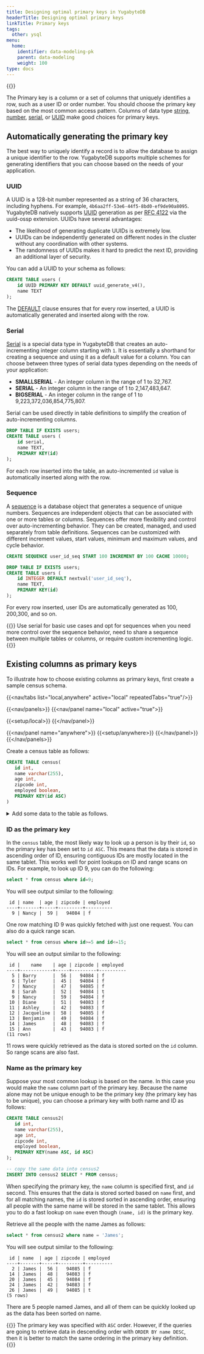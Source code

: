 ```yaml
---
title: Designing optimal primary keys in YugabyteDB
headerTitle: Designing optimal primary keys
linkTitle: Primary keys
tags:
  other: ysql
menu:
  home:
    identifier: data-modeling-pk
    parent: data-modeling
    weight: 100
type: docs
---
```


{{<api-tabs>}}

The Primary key is a column or a set of columns that uniquely identifies a row, such as a user ID or order number. You should choose the primary key based on the most common access pattern. Columns of data type [string](../../../explore/ycql-language/data-types/#strings), [number](../../../explore/ycql-language/data-types/#numeric-types), [serial](../../../explore/ysql-language-features/data-types/#serial-pseudotype), or [UUID](../../../explore/ycql-language/data-types/#universally-unique-id-types) make good choices for primary keys.

## Automatically generating the primary key

The best way to uniquely identify a record is to allow the database to assign a unique identifier to the row. YugabyteDB supports multiple schemes for generating identifiers that you can choose based on the needs of your application.

### UUID

A UUID is a 128-bit number represented as a string of 36 characters, including hyphens. For example, `4b6aa2ff-53e6-44f5-8bd0-ef9de90a8095`. YugabyteDB natively supports [UUID](https://en.wikipedia.org/wiki/Universally_unique_identifier) generation as per [RFC 4122](https://datatracker.ietf.org/doc/html/rfc4122) via the uuid-ossp extension. UUIDs have several advantages:

- The likelihood of generating duplicate UUIDs is extremely low.
- UUIDs can be independently generated on different nodes in the cluster without any coordination with other systems.
- The randomness of UUIDs makes it hard to predict the next ID, providing an additional layer of security.

You can add a UUID to your schema as follows:

```sql
CREATE TABLE users (
    id UUID PRIMARY KEY DEFAULT uuid_generate_v4(),
    name TEXT
);
```

The [DEFAULT](../../../api/ysql/the-sql-language/statements/ddl_create_table/#default) clause ensures that for every row inserted, a UUID is automatically generated and inserted along with the row.

### Serial

[Serial](../../../api/ysql/datatypes/type_serial/) is a special data type in YugabyteDB that creates an auto-incrementing integer column starting with `1`. It is essentially a shorthand for creating a sequence and using it as a default value for a column. You can choose between three types of serial data types depending on the needs of your application:

- **SMALLSERIAL** - An integer column in the range of 1 to 32,767.
- **SERIAL** - An integer column in the range of 1 to 2,147,483,647.
- **BIGSERIAL** -  An integer column in the range of 1 to 9,223,372,036,854,775,807.

Serial can be used directly in table definitions to simplify the creation of auto-incrementing columns.

```sql
DROP TABLE IF EXISTS users;
CREATE TABLE users (
    id serial,
    name TEXT,
    PRIMARY KEY(id)
);
```

For each row inserted into the table, an auto-incremented `id` value is automatically inserted along with the row.

### Sequence

A [sequence](../../../api/ysql/the-sql-language/statements/ddl_create_sequence/) is a database object that generates a sequence of unique numbers. Sequences are independent objects that can be associated with one or more tables or columns. Sequences offer more flexibility and control over auto-incrementing behavior. They can be created, managed, and used separately from table definitions. Sequences can be customized with different increment values, start values, minimum and maximum values, and cycle behavior.

```sql
CREATE SEQUENCE user_id_seq START 100 INCREMENT BY 100 CACHE 10000;

DROP TABLE IF EXISTS users;
CREATE TABLE users (
    id INTEGER DEFAULT nextval('user_id_seq'),
    name TEXT,
    PRIMARY KEY(id)
);
```

For every row inserted, user IDs are automatically generated as 100, 200,300, and so on.

{{<tip>}}
Use serial for basic use cases and opt for sequences when you need more control over the sequence behavior, need to share a sequence between multiple tables or columns, or require custom incrementing logic.
{{</tip>}}

## Existing columns as primary keys

To illustrate how to choose existing columns as primary keys, first create a sample census schema.

<!-- begin: nav tabs -->
{{<nav/tabs list="local,anywhere" active="local" repeatedTabs="true"/>}}

{{<nav/panels>}}
{{<nav/panel name="local" active="true">}}
<!-- local cluster setup instructions -->
{{<setup/local>}}
{{</nav/panel>}}

{{<nav/panel name="anywhere">}} {{<setup/anywhere>}} {{</nav/panel>}}
{{</nav/panels>}}
<!-- end: nav tabs -->

Create a census table as follows:

```sql
CREATE TABLE census(
   id int,
   name varchar(255),
   age int,
   zipcode int,
   employed boolean,
   PRIMARY KEY(id ASC)
)
```

<details> <summary>Add some data to the table as follows.</summary>

```sql
INSERT INTO public.census ( id,name,age,zipcode,employed ) VALUES
  (1,'Zachary',55,94085,True),    (2,'James',56,94085,False),    (3,'Kimberly',50,94084,False),
  (4,'Edward',56,94085,True),     (5,'Barry',56,94084,False),    (6,'Tyler',45,94084,False),
  (7,'Nancy',47,94085,False),     (8,'Sarah',52,94084,True),     (9,'Nancy',59,94084,False),
  (10,'Diane',51,94083,False),    (11,'Ashley',42,94083,False),  (12,'Jacqueline',58,94085,False),
  (13,'Benjamin',49,94084,False), (14,'James',48,94083,False),   (15,'Ann',43,94083,False),
  (16,'Aimee',47,94085,True),     (17,'Michael',49,94085,False), (18,'Rebecca',40,94085,False),
  (19,'Kevin',45,94085,True),     (20,'James',45,94084,False),   (21,'Sandra',60,94085,False),
  (22,'Kathleen',40,94085,True),  (23,'William',42,94084,False), (24,'James',42,94083,False),
  (25,'Tyler',50,94085,False),    (26,'James',49,94085,True),    (27,'Kathleen',55,94083,True),
  (28,'Zachary',55,94083,True),   (29,'Rebecca',41,94085,True),  (30,'Jacqueline',49,94085,False),
  (31,'Diane',48,94083,False),    (32,'Sarah',53,94085,True),    (33,'Rebecca',55,94083,True),
  (34,'William',47,94085,False),  (35,'William',60,94085,True),  (36,'Sarah',53,94085,False),
  (37,'Ashley',47,94084,True),    (38,'Ashley',54,94084,False),  (39,'Benjamin',42,94083,False),
  (40,'Tyler',47,94085,True),     (41,'Michael',42,94084,False), (42,'Diane',50,94084,False),
  (43,'Nancy',51,94085,False),    (44,'Rebecca',56,94085,False), (45,'Tyler',41,94085,True);
```

</details>

### ID as the primary key

In the `census` table, the most likely way to look up a person is by their `id`, so the primary key has been set to `id ASC`. This means that the data is stored in ascending order of ID, ensuring contiguous IDs are mostly located in the same tablet. This works well for point lookups on ID and range scans on IDs. For example, to look up ID 9, you can do the following:

```sql
select * from census where id=9;
```

You will see output similar to the following:

```yaml{.nocopy}
 id | name  | age | zipcode | employed
----+-------+-----+---------+----------
  9 | Nancy |  59 |   94084 | f
```

One row matching ID 9 was quickly fetched with just one request. You can also do a quick range scan.

```sql
select * from census where id>=5 and id<=15;
```

You will see an output similar to the following:

```tablegen{.nocopy}
 id |    name    | age | zipcode | employed
----+------------+-----+---------+----------
  5 | Barry      |  56 |   94084 | f
  6 | Tyler      |  45 |   94084 | f
  7 | Nancy      |  47 |   94085 | f
  8 | Sarah      |  52 |   94084 | t
  9 | Nancy      |  59 |   94084 | f
 10 | Diane      |  51 |   94083 | f
 11 | Ashley     |  42 |   94083 | f
 12 | Jacqueline |  58 |   94085 | f
 13 | Benjamin   |  49 |   94084 | f
 14 | James      |  48 |   94083 | f
 15 | Ann        |  43 |   94083 | f
(11 rows)
```

11 rows were quickly retrieved as the data is stored sorted on the `id` column. So range scans are also fast.

### Name as the primary key

Suppose your most common lookup is based on the name. In this case you would make the `name` column part of the primary key. Because the name alone may not be unique enough to be the primary key (the primary key has to be unique), you can choose a primary key with both name and ID as follows:

```sql
CREATE TABLE census2(
   id int,
   name varchar(255),
   age int,
   zipcode int,
   employed boolean,
   PRIMARY KEY(name ASC, id ASC)
);

-- copy the same data into census2
INSERT INTO census2 SELECT * FROM census;
```

When specifying the primary key, the `name` column is specified first, and `id` second. This ensures that the data is stored sorted based on `name` first, and for all matching names, the `id` is stored sorted in ascending order, ensuring all people with the same name will be stored in the same tablet. This allows you to do a fast lookup on `name` even though `(name, id)` is the primary key.

Retrieve all the people with the name James as follows:

```sql
select * from census2 where name = 'James';
```

You will see output similar to the following:

```tablegen{.nocopy}
 id | name  | age | zipcode | employed
----+-------+-----+---------+----------
  2 | James |  56 |   94085 | f
 14 | James |  48 |   94083 | f
 20 | James |  45 |   94084 | f
 24 | James |  42 |   94083 | f
 26 | James |  49 |   94085 | t
(5 rows)
```

There are 5 people named James, and all of them can be quickly looked up as the data has been sorted on name.

{{<note title="Ordering">}}
The primary key was specified with `ASC` order. However, if the queries are going to retrieve data in descending order with `ORDER BY name DESC`, then it is better to match the same ordering in the primary key definition.
{{</note>}}
